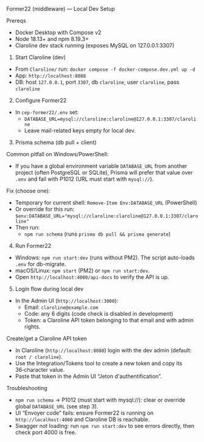 Former22 (middleware) — Local Dev Setup

Prereqs
- Docker Desktop with Compose v2
- Node 18.13+ and npm 8.19.3+
- Claroline dev stack running (exposes MySQL on 127.0.0.1:3307)

1) Start Claroline (dev)
- From `Claroline/` run: `docker compose -f docker-compose.dev.yml up -d`
- App: `http://localhost:8088`
- DB: host `127.0.0.1`, port `3307`, db `claroline`, user `claroline`, pass `claroline`

2) Configure Former22
- In `cep-former22/.env` set:
  - `DATABASE_URL=mysql://claroline:claroline@127.0.0.1:3307/claroline`
  - Leave mail-related keys empty for local dev.

3) Prisma schema (db pull + client)

Common pitfall on Windows/PowerShell:
- If you have a global environment variable `DATABASE_URL` from another project (often PostgreSQL or SQLite), Prisma will prefer that value over `.env` and fail with P1012 (URL must start with `mysql://`).

Fix (choose one):
- Temporary for current shell: `Remove-Item Env:DATABASE_URL` (PowerShell)
- Or override for this run: `$env:DATABASE_URL="mysql://claroline:claroline@127.0.0.1:3307/claroline"`
- Then run:
  - `npm run schema` (runs `prisma db pull && prisma generate`)

4) Run Former22
- Windows: `npm run start:dev` (runs without PM2). The script auto-loads `.env` for db-migrate.
- macOS/Linux: `npm start` (PM2) or `npm run start:dev`.
- Open `http://localhost:4000/api-docs` to verify the API is up.

5) Login flow during local dev
- In the Admin UI (`http://localhost:3000`):
  - Email: `claroline@example.com`
  - Code: any 6 digits (code check is disabled in development)
  - Token: a Claroline API token belonging to that email and with admin rights.

Create/get a Claroline API token
- In Claroline (`http://localhost:8088`) login with the dev admin (default: `root / claroline`).
- Use the Integration/Tokens tool to create a new token and copy its 36‑character value.
- Paste that token in the Admin UI “Jeton d'authentification”.

Troubleshooting
- `npm run schema` → P1012 (must start with mysql://): clear or override global `DATABASE_URL` (see step 3).
- UI “Envoyer code” fails: ensure Former22 is running on `http://localhost:4000` and Claroline DB is reachable.
- Swagger not loading: run `npm run start:dev` to see errors directly, then check port 4000 is free.
